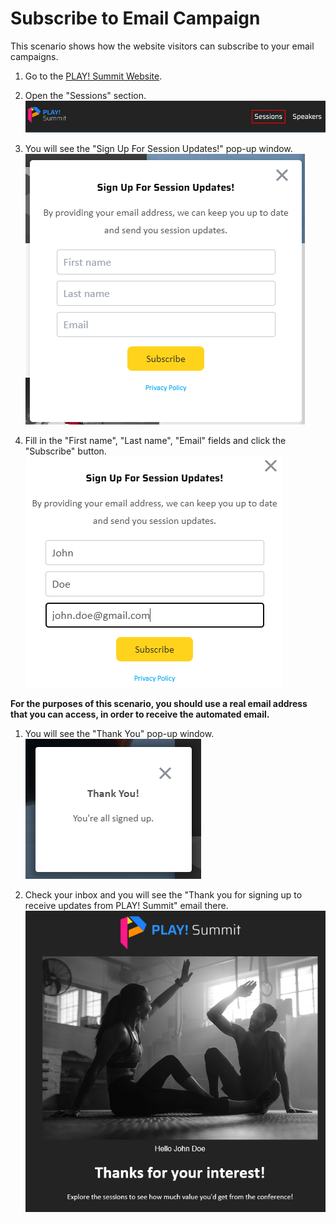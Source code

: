 # Subscribe to Email Campaign

This scenario shows how the website visitors can subscribe to your email campaigns.

1. Go to the [PLAY! Summit Website](https://{{demoName}}-{{demoUid}}-website.vercel.app).
1. Open the "Sessions" section.
![Sessions](./media/sessions.png)

1. You will see the "Sign Up For Session Updates!" pop-up window.
![Sign up](./media/sign-up.png)

1. Fill in the "First name", "Last name", "Email" fields and click the "Subscribe" button.
![Subscribe](./media/subscribe.png)

**For the purposes of this scenario, you should use a real email address that you can access, in order to receive the automated email.**

1. You will see the "Thank You" pop-up window.
![Thank you](./media/thank-you.png)

1. Check your inbox and you will see the "Thank you for signing up to receive updates from PLAY! Summit" email there.
![Email](./media/email.png)
